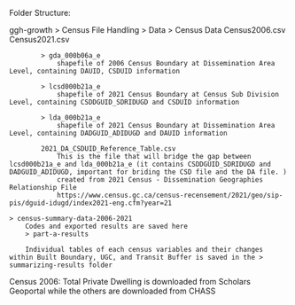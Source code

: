 Folder Structure:

ggh-growth
    > Census File Handling
        > Data
            > Census Data
                Census2006.csv
                Census2021.csv

            > gda_000b06a_e
                shapefile of 2006 Census Boundary at Dissemination Area Level, containing DAUID, CSDUID information

            > lcsd000b21a_e
                shapefile of 2021 Census Boundary at Census Sub Division Level, containing CSDDGUID_SDRIDUGD and CSDUID information
                
            > lda_000b21a_e
                shapefile of 2021 Census Boundary at Dissemination Area Level, containing DADGUID_ADIDUGD and DAUID information

            2021_DA_CSDUID_Reference_Table.csv
                This is the file that will bridge the gap between lcsd000b21a_e and lda_000b21a_e (it contains CSDDGUID_SDRIDUGD and DADGUID_ADIDUGD, important for briding the CSD file and the DA file. )
                created from 2021 Census - Dissemination Geographies Relationship File 
                https://www.census.gc.ca/census-recensement/2021/geo/sip-pis/dguid-idugd/index2021-eng.cfm?year=21

    > census-summary-data-2006-2021
        Codes and exported results are saved here
        > part-a-results

        Individual tables of each census variables and their changes within Built Boundary, UGC, and Transit Buffer is saved in the > summarizing-results folder

Census 2006:
    Total Private Dwelling is downloaded from Scholars Geoportal while the others are downloaded from CHASS
    